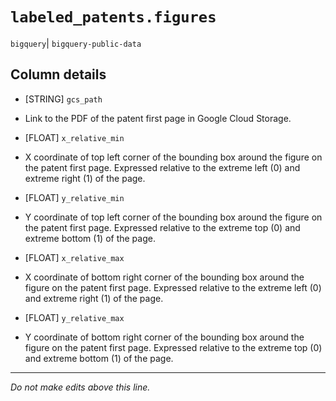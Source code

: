 # `labeled_patents.figures`
`bigquery`| `bigquery-public-data`

## Column details
* [STRING]    `gcs_path`
 - Link to the PDF of the patent first page in Google Cloud Storage.
* [FLOAT]     `x_relative_min`
 - X coordinate of top left corner of the bounding box around the figure on the patent first page. Expressed relative to the extreme left (0) and extreme right (1) of the page.
* [FLOAT]     `y_relative_min`
 - Y coordinate of top left corner of the bounding box around the figure on the patent first page. Expressed relative to the extreme top (0) and extreme bottom (1) of the page.
* [FLOAT]     `x_relative_max`
 - X coordinate of bottom right corner of the bounding box around the figure on the patent first page. Expressed relative to the extreme left (0) and extreme right (1) of the page.
* [FLOAT]     `y_relative_max`
 - Y coordinate of bottom right corner of the bounding box around the figure on the patent first page. Expressed relative to the extreme top (0) and extreme bottom (1) of the page.

-------------------------------------------------------------------------------
*Do not make edits above this line.*
